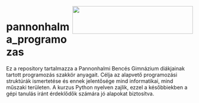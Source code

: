 
<img align="right" width="325" height="75" src="https://apatsagisorfozde.hu/assets/img/final/00_silhouette_transparent.png">

# pannonhalma_programozas

Ez a repository tartalmazza a Pannonhalmi Bencés Gimnázium diákjainak tartott programozás szakkör anyagait. 
Célja az alapvető programozási struktúrák ismertetése és ennek jelentősége mind informatikai, mind műszaki területen.
A kurzus Python nyelven zajlik, ezzel a későbbiekben a gépi tanulás iránt érdeklődők számára jó alapokat biztosítva.


